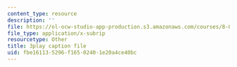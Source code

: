 ```yaml
---
content_type: resource
description: ''
file: https://ol-ocw-studio-app-production.s3.amazonaws.com/courses/8-01sc-classical-mechanics-fall-2016/fbe161135296f16502401e20a4ce40bc_QPV-DmpGXeQ.srt
file_type: application/x-subrip
resourcetype: Other
title: 3play caption file
uid: fbe16113-5296-f165-0240-1e20a4ce40bc
---
```

